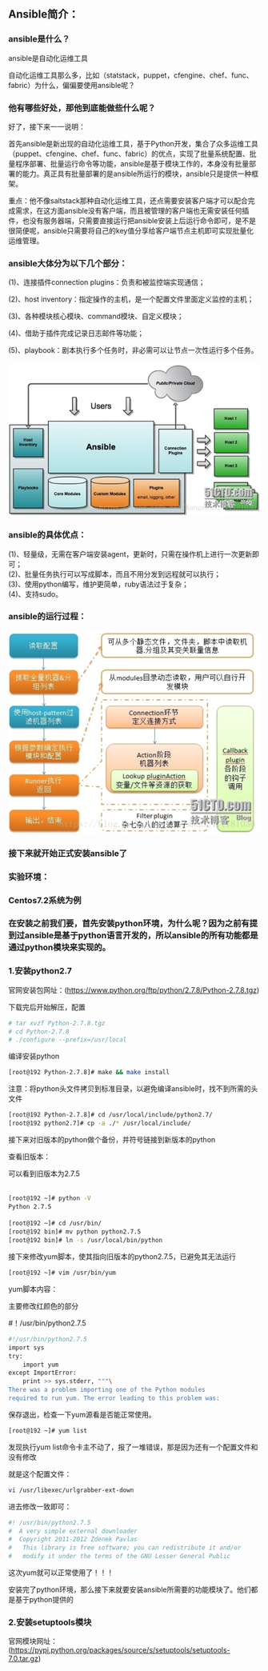 ## Ansible简介：

### ansible是什么？

ansible是自动化运维工具

自动化运维工具那么多，比如（statstack，puppet，cfengine、chef、func、fabric）为什么，偏偏要使用ansible呢？

### 他有哪些好处，那他到底能做些什么呢？

好了，接下来一一说明：

首先ansible是新出现的自动化运维工具，基于Python开发，集合了众多运维工具（puppet、cfengine、chef、func、fabric）的优点，实现了批量系统配置、批量程序部署、批量运行命令等功能，ansible是基于模块工作的，本身没有批量部署的能力。真正具有批量部署的是ansible所运行的模块，ansible只是提供一种框架。

重点：他不像saltstack那种自动化运维工具，还点需要安装客户端才可以配合完成需求，在这方面ansible没有客户端，而且被管理的客户端也无需安装任何插件，也没有服务器端，只需要直接运行把ansible安装上后运行命令即可，是不是很简便呢，ansible只需要将自己的key值分享给客户端节点主机即可实现批量化运维管理。

### ansible大体分为以下几个部分：

(1)、连接插件connection plugins：负责和被监控端实现通信；

(2)、host inventory：指定操作的主机，是一个配置文件里面定义监控的主机；

(3)、各种模块核心模块、command模块、自定义模块；

(4)、借助于插件完成记录日志邮件等功能；

(5)、playbook：剧本执行多个任务时，非必需可以让节点一次性运行多个任务。

![ansible1](/pics/ansible1.jpg)

### ansible的具体优点：

(1)、轻量级，无需在客户端安装agent，更新时，只需在操作机上进行一次更新即可；  
(2)、批量任务执行可以写成脚本，而且不用分发到远程就可以执行；  
(3)、使用python编写，维护更简单，ruby语法过于复杂；  
(4)、支持sudo。

### ansible的运行过程：

![ansible的运行过程](/pics/20180904142014762.jpg)

### 接下来就开始正式安装ansible了

### 实验环境：

### Centos7.2系统为例

### 在安装之前我们要，首先安装python环境，为什么呢？因为之前有提到过ansible是基于python语言开发的，所以ansible的所有功能都是通过python模块来实现的。

### 1.安装python2.7

官网安装包网址：(https://www.python.org/ftp/python/2.7.8/Python-2.7.8.tgz)

下载完后开始解压，配置

```bash
# tar xvzf Python-2.7.8.tgz
# cd Python-2.7.8
# ./configure --prefix=/usr/local
```

编译安装python

```bash
[root@192 Python-2.7.8]# make && make install
```

注意：将python头文件拷贝到标准目录，以避免编译ansible时，找不到所需的头文件

```bash
[root@192 Python-2.7.8]# cd /usr/local/include/python2.7/
[root@192 python2.7]# cp -a ./* /usr/local/include/
```

接下来对旧版本的python做个备份，并符号链接到新版本的python

查看旧版本：

可以看到旧版本为2.7.5

```bash

[root@192 ~]# python -V
Python 2.7.5

[root@192 ~]# cd /usr/bin/
[root@192 bin]# mv python python2.7.5
[root@192 bin]# ln -s /usr/local/bin/python
```

接下来修改yum脚本，使其指向旧版本的python2.7.5，已避免其无法运行

```bash
[root@192 ~]# vim /usr/bin/yum
```

yum脚本内容：

主要修改红颜色的部分

#！/usr/bin/python2.7.5 

```bash
#!/usr/bin/python2.7.5
import sys
try:    
    import yum
except ImportError:    
    print >> sys.stderr, """\
There was a problem importing one of the Python modules
required to run yum. The error leading to this problem was:
```

保存退出，检查一下yum源看是否能正常使用。

```bash
[root@192 ~]# yum list
```

发现执行yum list命令卡主不动了，报了一堆错误，那是因为还有一个配置文件和没有修改

就是这个配置文件：

```bash
vi /usr/libexec/urlgrabber-ext-down
```

进去修改一致即可：

```bash
#! /usr/bin/python2.7.5
#  A very simple external downloader
#  Copyright 2011-2012 Zdenek Pavlas 
#   This library is free software; you can redistribute it and/or
#   modify it under the terms of the GNU Lesser General Public
```

这次yum就可以正常使用了！！！

安装完了python环境，那么接下来就要安装ansible所需要的功能模块了。他们都是基于python提供的

### 2.安装setuptools模块

官网模块网址：(https://pypi.python.org/packages/source/s/setuptools/setuptools-7.0.tar.gz)
